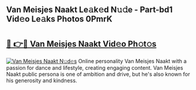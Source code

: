 ## Van Meisjes Naakt Le𝚊k𝚎d N𝚞𝚍e - Part-bd1 Vid𝚎o Le𝚊ks Photos 0PmrK

# <h2><a href="http://fb4vaf.evod.top/?m=Van+Meisjes+Naakt">🔗 👉🔴 Van Meisjes Naakt Vid𝚎o Ph𝚘t𝚘s</a></h2>

[![Van Meisjes Naakt N𝚞d𝚎s](https://i.imgur.com/8V9OHl7.gif)](http://fb4vaf.evod.top/?m=Van+Meisjes+Naakt)
Online personality Van Meisjes Naakt with a passion for dance and lifestyle, creating engaging content. Van Meisjes Naakt public persona is one of ambition and drive, but he's also known for his generosity and kindness. 

